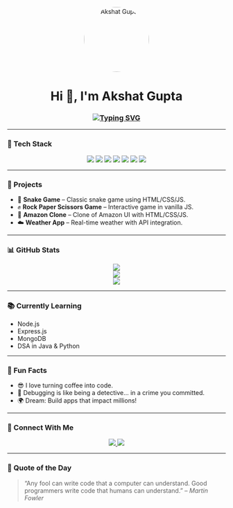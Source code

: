 <p align="center">
  <img src="https://github.com/Akshat-Gupta-AK/Akshat-Gupta-AK/blob/main/assets/akshat_github_profile.png" width="150" height="150" style="border-radius: 50%;" alt="Akshat Gupta"/>
</p>

<h1 align="center">Hi 👋, I'm Akshat Gupta</h1>
<h3 align="center">
  <a href="https://github.com/Akshat-Gupta-AK">
    <img src="https://readme-typing-svg.herokuapp.com?font=Fira+Code&size=22&pause=1000&center=true&vCenter=true&width=435&lines=Web+Developer;Java+%7C+Python+Enthusiast;React+Learner+%F0%9F%94%BB;Problem+Solver+%F0%9F%A7%91%E2%80%8D%F0%9F%92%BB" alt="Typing SVG" />
  </a>
</h3>

---

### 🔧 Tech Stack
<p align="center">
  <img src="https://img.shields.io/badge/HTML5-E34F26?style=flat&logo=html5&logoColor=white"/>
  <img src="https://img.shields.io/badge/CSS3-1572B6?style=flat&logo=css3&logoColor=white"/>
  <img src="https://img.shields.io/badge/JavaScript-F7DF1E?style=flat&logo=javascript&logoColor=black"/>
  <img src="https://img.shields.io/badge/Java-007396?style=flat&logo=java&logoColor=white"/>
  <img src="https://img.shields.io/badge/Python-3776AB?style=flat&logo=python&logoColor=white"/>
  <img src="https://img.shields.io/badge/React-20232A?style=flat&logo=react&logoColor=61DAFB"/>
  <img src="https://img.shields.io/badge/Git-F05032?style=flat&logo=git&logoColor=white"/>
</p>

---

### 🚀 Projects
- 🐍 **Snake Game** – Classic snake game using HTML/CSS/JS.
- ✊ **Rock Paper Scissors Game** – Interactive game in vanilla JS.
- 🛒 **Amazon Clone** – Clone of Amazon UI with HTML/CSS/JS.
- ☁️ **Weather App** – Real-time weather with API integration.

---

### 📊 GitHub Stats
<p align="center">
  <img src="https://github-readme-stats.vercel.app/api?username=Akshat-Gupta-AK&show_icons=true&theme=tokyonight" />
  <br />
  <img src="https://streak-stats.demolab.com?user=Akshat-Gupta-AK&theme=tokyonight" />
  <br />
  <img src="https://github-readme-stats.vercel.app/api/top-langs/?username=Akshat-Gupta-AK&layout=compact&theme=tokyonight" />
</p>

---

### 📚 Currently Learning
- Node.js
- Express.js
- MongoDB
- DSA in Java & Python

---

### 🧠 Fun Facts
- 😎 I love turning coffee into code.
- 🧩 Debugging is like being a detective... in a crime you committed.
- 🌍 Dream: Build apps that impact millions!

---

### 💬 Connect With Me
<p align="center">
  <a href="https://www.linkedin.com/in/akshat-gupta-737b8628b">
    <img src="https://img.shields.io/badge/LinkedIn-blue?style=flat&logo=linkedin" />
  </a>
  <a href="mailto:akshatgupt2001@gmail.com">
    <img src="https://img.shields.io/badge/Gmail-D14836?style=flat&logo=gmail&logoColor=white" />
  </a>
</p>

---

### 🤖 Quote of the Day
> “Any fool can write code that a computer can understand. Good programmers write code that humans can understand.” – *Martin Fowler*
